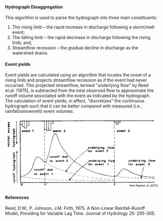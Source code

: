 #### Hydrograph Disaggregation

This algorithm is used to parse the hydrograph into three main constituents:

1.	The rising limb – the rapid increase in discharge following a storm/melt event;
2.	The falling limb – the rapid decrease in discharge following the rising limb; and,
3.	Streamflow recession – the gradual decline in discharge as the watershed drains.

#### Event yields

Event yields are calculated using an algorithm that locates the onset of a rising limb and projects streamflow recession as if the event had never occurred. This projected streamflow, termed "underlying flow" by Reed et.al. (1975), is subtracted from the total observed flow to approximate the runoff volume associated with the event as indicated by the hydrograph. The calculation of event yields, in effect, "discretizes" the continuous hydrograph such that it can be better compared with measured (i.e., rainfall/smowmelt) event volumes.

![from Reed etal (1975)](images/Reed1_small.png)

#### References

Reed, D.W., P. Johnson, J.M. Firth, 1975. A Non-Linear Rainfall-Runoff Model, Providing for Variable Lag Time. Journal of Hydrology 25: 295–305.
